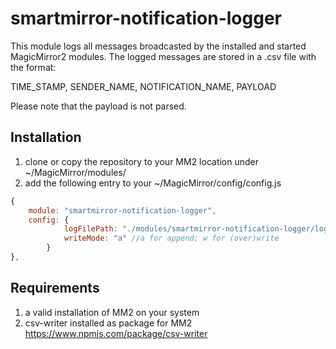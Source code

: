 # smartmirror-notification-logger

This module logs all messages broadcasted by the installed and started MagicMirror2 modules. The logged messages are stored in a .csv file with the format:

TIME_STAMP, SENDER_NAME, NOTIFICATION_NAME, PAYLOAD

Please note that the payload is not parsed. 

## Installation

1. clone or copy the repository to your MM2 location under ~/MagicMirror/modules/
2. add the following entry to your ~/MagicMirror/config/config.js

```javascript
{
	module: "smartmirror-notification-logger",
	config: {
			logFilePath: "./modules/smartmirror-notification-logger/log/", //working directory for Node.js is ./MagicMirror
			writeMode: "a" //a for append; w for (over)write
		}
},
```

## Requirements

1. a valid installation of MM2 on your system
2. csv-writer installed as package for MM2 https://www.npmjs.com/package/csv-writer
